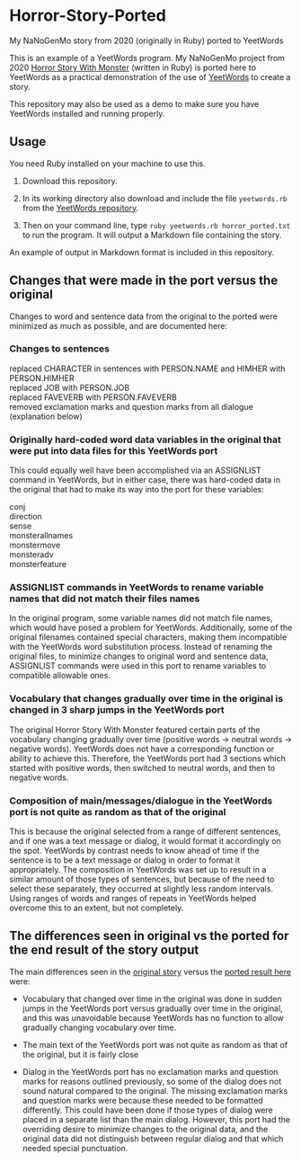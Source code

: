 # Horror-Story-Ported
My NaNoGenMo story from 2020 (originally in Ruby) ported to YeetWords

This is an example of a YeetWords program. My NaNoGenMo project from 2020 [Horror Story With Monster](https://github.com/verachell/Horror-Story-with-Monster-NaNoGenMo-2020) (written in Ruby) is ported here to YeetWords as a practical demonstration of the use of [YeetWords](https://github.com/verachell/YeetWords) to create a story. 

This repository may also be used as a demo to make sure you have YeetWords installed and running properly.

## Usage
You need Ruby installed on your machine to use this. 

1. Download this repository.  

2. In its working directory also download and include the file ```yeetwords.rb``` from the [YeetWords repository](https://github.com/verachell/YeetWords). 

3. Then on your command line, type ```ruby yeetwords.rb horror_ported.txt``` to run the program. It will output a Markdown file containing the story.

An example of output in Markdown format is included in this repository.

## Changes that were made in the port versus the original
Changes to word and sentence data from the original to the ported were minimized as much as possible, and are documented here:
### Changes to sentences
replaced CHARACTER in sentences with PERSON.NAME and HIMHER with PERSON.HIMHER  
replaced JOB with PERSON.JOB  
replaced FAVEVERB with PERSON.FAVEVERB  
removed exclamation marks and question marks from all dialogue (explanation below)

### Originally hard-coded word data variables in the original that were put into data files for this YeetWords port
This could equally well have been accomplished via an ASSIGNLIST command in YeetWords, but in either case, there was hard-coded data in the original that had to make its way into the port for these variables:

conj  
direction  
sense  
monsterallnames  
monstermove  
monsteradv  
monsterfeature  

### ASSIGNLIST commands in YeetWords to rename variable names that did not match their files names
In the original program, some variable names did not match file names, which would have posed a problem for YeetWords. Additionally, some of the original filenames contained special characters, making them incompatible with the YeetWords word substitution process. Instead of renaming the original files, to minimize changes to original word and sentence data, ASSIGNLIST commands were used in this port to rename variables to compatible allowable ones.

### Vocabulary that changes gradually over time in the original is changed in 3 sharp jumps in the YeetWords port
The original Horror Story With Monster featured certain parts of the vocabulary changing gradually over time (positive words -> neutral words -> negative words). YeetWords does not have a corresponding function or ability to achieve this. Therefore, the YeetWords port had 3 sections which started with positive words, then switched to neutral words, and then to negative words. 

### Composition of main/messages/dialogue in the YeetWords port is not quite as random as that of the original
This is because the original selected from a range of different sentences, and if one was a text message or dialog, it would format it accordingly on the spot. YeetWords by contrast needs to know ahead of time if the sentence is to be a text message or dialog in order to format it appropriately. The composition in YeetWords was set up to result in a similar amount of those types of sentences, but because of the need to select these separately, they occurred at slightly less random intervals. Using ranges of words and ranges of repeats in YeetWords helped overcome this to an extent, but not completely.

## The differences seen in original vs the ported for the end result of the story output
The main differences seen in the [original story](https://github.com/verachell/Horror-Story-with-Monster-NaNoGenMo-2020/blob/main/example-output/The-Thing-of-Ingelhoven.md) versus the [ported result here](https://github.com/verachell/Horror-Story-Ported/blob/main/Example-output_TheLoathi_1555.md) were:

- Vocabulary that changed over time in the original was done in sudden jumps in the YeetWords port versus gradually over time in the original, and this was unavoidable because YeetWords has no function to allow gradually changing vocabulary over time.

- The main text of the YeetWords port was not quite as random as that of the original, but it is fairly close

- Dialog in the YeetWords port has no exclamation marks and question marks for reasons outlined previously, so some of the dialog does not sound natural compared to the original. The missing exclamation marks and question marks were because these needed to be formatted differently. This could have been done if those types of dialog were placed in a separate list than the main dialog. However, this port had the overriding desire to minimize changes to the original data, and the original data did not distinguish between regular dialog and that which needed special punctuation.

